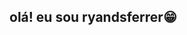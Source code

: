 ## olá! eu sou ryandsferrer😁

<!--
**ryandsferrer/Ryandsferrer** is a ✨ _special_ ✨ repository because its `README.md` (this file) appears on your GitHub profile.

Here are some ideas to get you started:
- 🌱 I am currently a student of systems analysis and development
- 👯 I'm looking to collaborate on challenging projects

